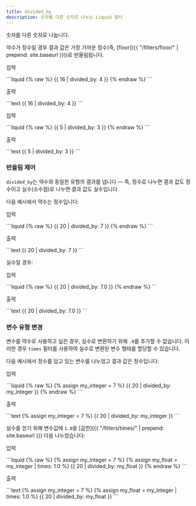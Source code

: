 ```yaml
---
title: divided_by
description: 숫자를 다른 숫자로 나누는 Liquid 필터
---
```


숫자를 다른 숫자로 나눕니다.

약수가 정수일 경우 결과 값은 가장 가까운 정수(즉, [floor]({{ "/filters/floor/" | prepend: site.baseurl }}))로 반올림됩니다.

<p class="code-label">입력</p>
```liquid
{% raw %}
{{ 16 | divided_by: 4 }}
{% endraw %}
```

<p class="code-label">출력</p>
```text
{{ 16 | divided_by: 4 }}
```

<p class="code-label">입력</p>
```liquid
{% raw %}
{{ 5 | divided_by: 3 }}
{% endraw %}
```

<p class="code-label">출력</p>
```text
{{ 5 | divided_by: 3 }}
```

### 반올림 제어

`divided_by`는 약수와 동일한 유형의 결과를 냅니다 — 즉, 정수로 나누면 결과 값도 정수이고 실수(소수점)로 나누면 결과 값도 실수입니다.

다음 예시에서 약수는 정수입니다:

<p class="code-label">입력</p>
```liquid
{% raw %}
{{ 20 | divided_by: 7 }}
{% endraw %}
```

<p class="code-label">출력</p>
```text
{{ 20 | divided_by: 7 }}
```

실수일 경우:

<p class="code-label">입력</p>
```liquid
{% raw %}
{{ 20 | divided_by: 7.0 }}
{% endraw %}
```

<p class="code-label">출력</p>
```text
{{ 20 | divided_by: 7.0 }}
```

### 변수 유형 변경

변수를 약수로 사용하고 싶은 경우, 실수로 변환하기 위해 `.0`를 추가할 수 없습니다. 이러한 경우 `times` 필터를 사용하여 실수로 변환된 변수 형태를 할당할 수 있습니다.

다음 예시에서 정수를 담고 있는 변수를 나누었고 결과 값은 정수입니다:

<p class="code-label">입력</p>
```liquid
{% raw %}
{% assign my_integer = 7 %}
{{ 20 | divided_by: my_integer }}
{% endraw %}
```

<p class="code-label">출력</p>
```text
{% assign my_integer = 7 %}
{{ 20 | divided_by: my_integer }}
```

실수를 얻기 위해 변수값에 `1.0`을 [곱한]({{ "/filters/times/" | prepend: site.baseurl }}) 다음 나누었습니다:

<p class="code-label">입력</p>
```liquid
{% raw %}
{% assign my_integer = 7 %}
{% assign my_float = my_integer | times: 1.0 %}
{{ 20 | divided_by: my_float }}
{% endraw %}
```

<p class="code-label">출력</p>
```text
{% assign my_integer = 7 %}
{% assign my_float = my_integer | times: 1.0 %}
{{ 20 | divided_by: my_float }}
```

